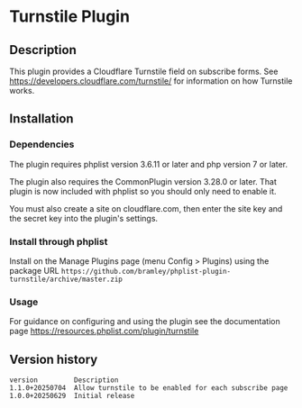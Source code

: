 # Turnstile Plugin #

## Description ##

This plugin provides a Cloudflare Turnstile field on subscribe forms. See https://developers.cloudflare.com/turnstile/ for information on how Turnstile works.

## Installation ##

### Dependencies ###

The plugin requires phplist version 3.6.11 or later and php version 7 or later.

The plugin also requires the CommonPlugin version 3.28.0 or later.
That plugin is now included with phplist so you should only need to enable it.

You must also create a site on cloudflare.com, then enter the site key and the secret key into the plugin's settings.

### Install through phplist ###

Install on the Manage Plugins page (menu Config > Plugins) using the package URL
`https://github.com/bramley/phplist-plugin-turnstile/archive/master.zip`

### Usage ###

For guidance on configuring and using the plugin see the documentation page https://resources.phplist.com/plugin/turnstile

## Version history ##

    version         Description
    1.1.0+20250704  Allow turnstile to be enabled for each subscribe page
    1.0.0+20250629  Initial release
